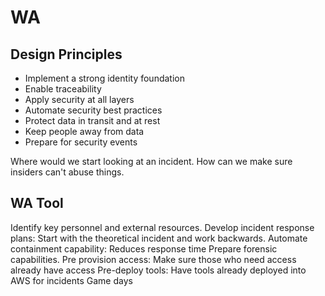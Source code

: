 # WA

## Design Principles

* Implement a strong identity foundation
* Enable traceability
* Apply security at all layers
* Automate security best practices
* Protect data in transit and at rest
* Keep people away from data
* Prepare for security events

Where would we start looking at an incident.
How can we make sure insiders can't abuse things.

## WA Tool

Identify key personnel and external resources.
Develop incident response plans: Start with the theoretical incident and work backwards.
Automate containment capability: Reduces response time
Prepare forensic capabilities.
Pre provision access: Make sure those who need access already have access
Pre-deploy tools: Have tools already deployed into AWS for incidents
Game days
